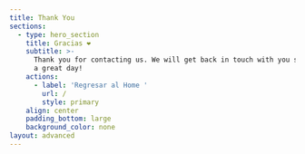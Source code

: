 ```yaml
---
title: Thank You
sections:
  - type: hero_section
    title: Gracias ❤
    subtitle: >-
      Thank you for contacting us. We will get back in touch with you soon. Have
      a great day!
    actions:
      - label: 'Regresar al Home '
        url: /
        style: primary
    align: center
    padding_bottom: large
    background_color: none
layout: advanced
---
```

